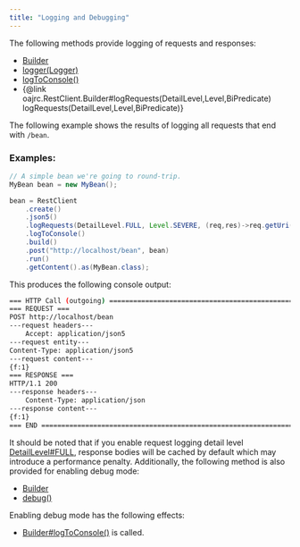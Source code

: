 ```yaml
---
title: "Logging and Debugging"
---
```


The following methods provide logging of requests and responses:
- [Builder](../apidocs/org/apache/juneau/rest/client/RestClient/Builder.html)
- [logger(Logger)](../apidocs/org/apache/juneau/rest/client/RestClient/Builder.html#logger(Logger))
- [logToConsole()](../apidocs/org/apache/juneau/rest/client/RestClient/Builder.html#logToConsole())
- \{@link oajrc.RestClient.Builder#logRequests(DetailLevel,Level,BiPredicate) logRequests(DetailLevel,Level,BiPredicate)\}

The following example shows the results of logging all requests that end with `/bean`.
### Examples:


```java
// A simple bean we're going to round-trip.
MyBean bean = new MyBean();

bean = RestClient
    .create()
    .json5()
    .logRequests(DetailLevel.FULL, Level.SEVERE, (req,res)->req.getUri().endsWith("/bean"))
    .logToConsole()
    .build()
    .post("http://localhost/bean", bean)
    .run()
    .getContent().as(MyBean.class);
```


This produces the following console output:

```bash
=== HTTP Call (outgoing) ======================================================
=== REQUEST ===
POST http://localhost/bean
---request headers---
    Accept: application/json5
---request entity---
Content-Type: application/json5
---request content---
{f:1}
=== RESPONSE ===
HTTP/1.1 200
---response headers---
    Content-Type: application/json
---response content---
{f:1}
=== END =======================================================================",
```


It should be noted that if you enable request logging detail level [DetailLevel#FULL](../apidocs/org/apache/juneau/DetailLevel.html#FULL), response bodies will be cached by default which may introduce
a performance penalty.
Additionally, the following method is also provided for enabling debug mode:
- [Builder](../apidocs/org/apache/juneau/rest/client/RestClient/Builder.html)
- [debug()](../apidocs/org/apache/juneau/rest/client/RestClient/Builder.html#debug())

Enabling debug mode has the following effects:
- [Builder#logToConsole()](../apidocs/org/apache/juneau/rest/client/RestClient/Builder.html#logToConsole()) is called.
